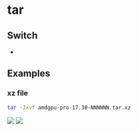 # tar

## Switch
* 

## Examples
### xz file 
````bash
tar -Jxvf amdgpu-pro-17.30-NNNNNN.tar.xz
````
[<img src="https://i.imgur.com/aNbErk1.png">](https://i.imgur.com/aNbErk1.png)
[<img src="https://i.imgur.com/TJhdUj9.png">](https://i.imgur.com/TJhdUj9.png)

